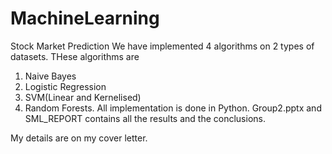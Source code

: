 # MachineLearning
Stock Market Prediction
We have implemented 4 algorithms on 2 types of datasets. 
THese algorithms are
1. Naive Bayes
2. Logistic Regression
3. SVM(Linear and Kernelised)
4. Random Forests.
All implementation is done in Python. 
Group2.pptx and SML_REPORT contains all the results and the conclusions.

My details are on my cover letter.

